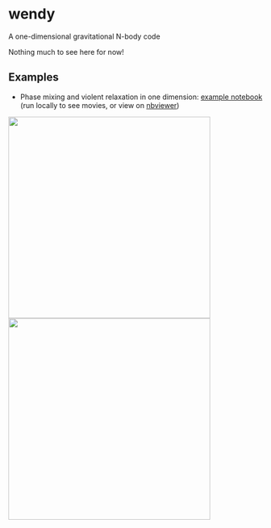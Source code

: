 # wendy

A one-dimensional gravitational N-body code

Nothing much to see here for now!

## Examples

* Phase mixing and violent relaxation in one dimension: [example notebook](examples/PhaseMixingViolentRelaxation.ipynb) (run locally to see movies, or view on [nbviewer](http://nbviewer.jupyter.org/github/jobovy/wendy/blob/master/examples/PhaseMixingViolentRelaxation.ipynb?flush_cache=true))

<img src="https://cloud.githubusercontent.com/assets/1044876/26021056/fc5bf4d4-3754-11e7-9b10-98828c0b9298.gif" width="400"><img src="https://cloud.githubusercontent.com/assets/1044876/26020997/267a5ee6-3754-11e7-94f9-4822a60f5f4d.gif" width="400">

